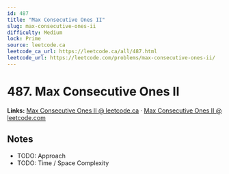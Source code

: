 ```yaml
--- 
id: 487
title: "Max Consecutive Ones II"
slug: max-consecutive-ones-ii
difficulty: Medium
lock: Prime
source: leetcode.ca
leetcode_ca_url: https://leetcode.ca/all/487.html
leetcode_url: https://leetcode.com/problems/max-consecutive-ones-ii/
---
```


# 487. Max Consecutive Ones II

**Links:** [Max Consecutive Ones II @ leetcode.ca](https://leetcode.ca/all/487.html) · [Max Consecutive Ones II @ leetcode.com](https://leetcode.com/problems/max-consecutive-ones-ii/)

## Notes
- TODO: Approach
- TODO: Time / Space Complexity

